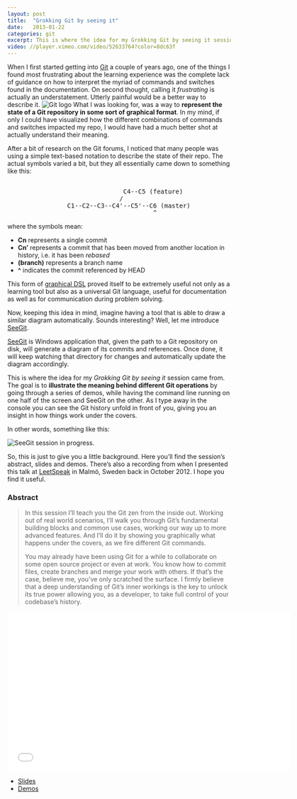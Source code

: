 ```yaml
---
layout: post
title:  "Grokking Git by seeing it"
date:   2013-01-22
categories: git
excerpt: This is where the idea for my Grokking Git by seeing it session came from. The goal is to illustrate the meaning behind different Git operations by going through a series of demos, while having the command line running on one half of the screen and SeeGit on the other.
video: //player.vimeo.com/video/52633764?color=8dc63f
---
```


When I first started getting into [Git][1] a couple of years ago, one of the things I found most frustrating about the learning experience was the complete lack of guidance on how to interpret the myriad of commands and switches found in the documentation. On second thought, calling it _frustrating_ is actually an understatement. Utterly painful would be a better way to describe it. <img alt="Git logo" src="http://git-scm.com/images/logos/downloads/Git-Icon-1788C.png" class="article resize" />
What I was looking for, was a way to **represent the state of a Git repository in some sort of graphical format**. In my mind, if only I could have visualized how the different combinations of commands and switches impacted my repo, I would have had a much better shot at actually understand their meaning.

After a bit of research on the Git forums, I noticed that many people was using a simple text-based notation to describe the state of their repo. The actual symbols varied a bit, but they all essentially came down to something like this:

<pre>

                               C4--C5 (feature)
                              /
                C1--C2--C3--C4'--C5'--C6 (master)
                                       ^
</pre>

where the symbols mean:

  * **Cn** represents a single commit
  * **Cn’** represents a commit that has been moved from another location in history, i.e. it has been _rebased_
  * **(branch)** represents a branch name
  * **^** indicates the commit referenced by HEAD

This form of [graphical DSL][2] proved itself to be extremely useful not only as a learning tool but also as a universal Git language, useful for documentation as well as for communication during problem solving.

Now, keeping this idea in mind, imagine having a tool that is able to draw a similar diagram automatically. Sounds interesting? Well, let me introduce [SeeGit][3].

[SeeGit][3] is Windows application that, given the path to a Git repository on disk, will generate a diagram of its commits and references. Once done, it will keep watching that directory for changes and automatically update the diagram accordingly.

This is where the idea for my _Grokking Git by seeing it_ session came from. The goal is to **illustrate the meaning behind different Git operations** by going through a series of demos, while having the command line running on one half of the screen and SeeGit on the other. As I type away in the console you can see the Git history unfold in front of you, giving you an insight in how things work under the covers.

In other words, something like this:

<img alt="SeeGit session in progress." src="http://megakemp.files.wordpress.com/2013/01/seegitsession.png?w=480" class="screenshot-noshadow" />

So, this is just to give you a little background. Here you’ll find the session’s abstract, slides and demos. There’s also a recording from when I presented this talk at [LeetSpeak][5] in Malmö, Sweden back in October 2012. I hope you find it useful.

### Abstract

> In this session I’ll teach you the Git zen from the inside out. Working out of real world scenarios, I’ll walk you through Git’s fundamental building blocks and common use cases, working our way up to more advanced features. And I’ll do it by showing you graphically what happens under the covers, as we fire different Git commands.
>
> You may already have been using Git for a while to collaborate on some open source project or even at work. You know how to commit files, create branches and merge your work with others. If that’s the case, believe me, you’ve only scratched the surface. I firmly believe that a deep understanding of Git’s inner workings is the key to unlock its true power allowing you, as a developer, to take full control of your codebase’s history.

<a id="video"></a>
<iframe src="//player.vimeo.com/video/52633764?color=8dc63f"
        class="video"
        width="640"
        height="360"
        frameborder="0"
        webkitallowfullscreen
        mozallowfullscreen
        allowfullscreen>
</iframe>

<a id="downloads"></a>
<div class="note downloads">
<ul>
  <li id="slides"><a
  href="http://megakemp.files.wordpress.com/2013/01/grokkinggitbyseeingit-slides.pdf">Slides</a></li>
  <li id="pdf"><a
  href="http://megakemp.files.wordpress.com/2013/01/grokkinggitbyseeingit-demos.pdf">Demos</a></li>
</ul>
</div>

[1]: http://git-scm.com
[2]: http://ayende.com/blog/2966/graphical-domain-specific-languages
[3]: https://github.com/Haacked/SeeGit
[5]: http://leetspeak.se
